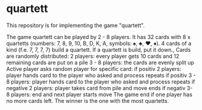 # quartett
This repository is for implementing the game "quartett".

The game quartett can be played by 2 - 8 players.
It has 32 cards with 8 x quartetts (numbers: 7, 8, 9, 10, B, D, K, A, symbols: ♠, ♣, ♥, ♦).
4 cards of a kind (f.e. 7, 7, 7, 7) build a quartett.
If a quartett is build, put it down.,
Cards are randomly distributed:
  2 players: every player gets 10 cards and 12 remaining cards are put on a pile
  3 - 8 players: the cards are evenly split up
Active player asks random player for specific card:
  if positiv 2 players: player hands card to the player who asked and process repeats
  if positiv 3 - 8 players: player hands card to the player who asked and process repeats
  if negative 2 players: player takes card from pile and move ends
  if negativ 3- 8 players: end and next player starts move
The game end if one player has no more cards left.
The winner is the one with the most quartetts.

